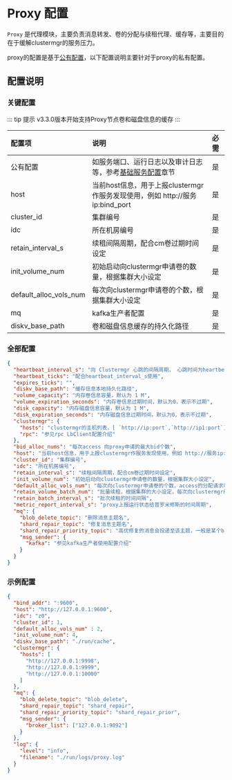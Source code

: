 # Proxy 配置

`Proxy` 是代理模块，主要负责消息转发、卷的分配与续租代理、缓存等，主要目的在于缓解clustermgr的服务压力。

proxy的配置是基于[公有配置](./base.md)，以下配置说明主要针对于proxy的私有配置。

## 配置说明

### 关键配置

::: tip 提示
v3.3.0版本开始支持Proxy节点卷和磁盘信息的缓存
:::

| 配置项                    | 说明                                                      | 必需  |
|:-----------------------|:--------------------------------------------------------|:----|
| 公有配置                   | 如服务端口、运行日志以及审计日志等，参考[基础服务配置](./base.md)章节               | 是   |
| host                   | 当前host信息，用于上报clustermgr作服务发现使用，例如 http://服务ip:bind_port | 是   |
| cluster_id             | 集群编号                                                    | 是   |
| idc                    | 所在机房编号                                                  | 是   |
| retain_interval_s      | 续租间隔周期，配合cm卷过期时间设定                                      | 是   |
| init_volume_num        | 初始启动向clustermgr申请卷的数量，根据集群大小设定                          | 是   |
| default_alloc_vols_num | 每次向clustermgr申请卷的个数，根据集群大小设定                            | 是   |
| mq                     | kafka生产者配置                                              | 是   |
| diskv_base_path        | 卷和磁盘信息缓存的持久化路径                                 | 是   |

### 全部配置

```json
{
  "heartbeat_interval_s": "向 Clustermgr 心跳的间隔周期， 心跳时间为heartbeatTicks * tickInterval",
  "heartbeat_ticks": "配合heartbeat_interval_s使用",
  "expires_ticks": "",
  "diskv_base_path": "缓存信息本地持久化路径",
  "volume_capacity": "内存卷信息容量，默认为 1 M",
  "volume_expiration_seconds": "内存卷信息过期时间，默认为0，表示不过期",
  "disk_capacity": "内存磁盘信息容量，默认为 1 M",
  "disk_expiration_seconds": "内存磁盘信息过期时间，默认为0，表示不过期",
  "clustermgr": {
    "hosts": "clustermgr的主机列表，[ `http://ip:port`,`http://ip1:port`]",
    "rpc": "参见rpc LbClient配置介绍"
  },
  "bid_alloc_nums": "每次access 向proxy申请的最大bid个数",
  "host": "当前host信息，用于上报clustermgr作服务发现使用，例如 http://服务ip:bind_port",
  "cluster_id": "集群编号",
  "idc": "所在机房编号",
  "retain_interval_s": "续租间隔周期，配合cm卷过期时间设定",
  "init_volume_num": "初始启动向clustermgr申请卷的数量，根据集群大小设定",
  "default_alloc_vols_num": "每次向clustermgr申请卷的个数，access的分配请求可以触发",
  "retain_volume_batch_num": "批量续租，根据集群的大小设定，每次向clustermgr续租的卷数量，可缓解的单次续租压力，默认400",
  "retain_batch_interval_s": "批次续租的时间间隔",
  "metric_report_interval_s": "proxy上报运行状态给普罗米修斯的时间周期",
  "mq": {
    "blob_delete_topic": "删除消息主题名",
    "shard_repair_topic": "修复消息主题名",
    "shard_repair_priority_topic": "高优修复的消息会投递至该主题，一般是某个bid在多个chunk有缺失的情况", 
    "msg_sender": {
      "kafka": "参见kafka生产者使用配置介绍"
    }
  }
}
```

### 示例配置

```json
{
  "bind_addr": ":9600",
  "host": "http://127.0.0.1:9600",
  "idc": "z0",
  "cluster_id": 1,
  "default_alloc_vols_num" : 2,
  "init_volume_num": 4,
  "diskv_base_path": "./run/cache",
  "clustermgr": {
    "hosts": [
      "http://127.0.0.1:9998",
      "http://127.0.0.1:9999",
      "http://127.0.0.1:10000"
    ]
  },
  "mq": {
    "blob_delete_topic": "blob_delete",
    "shard_repair_topic": "shard_repair",
    "shard_repair_priority_topic": "shard_repair_prior",
    "msg_sender": {
      "broker_list": ["127.0.0.1:9092"]
    }
  },
  "log": {
    "level": "info",
    "filename": "./run/logs/proxy.log"
  }
}
```
